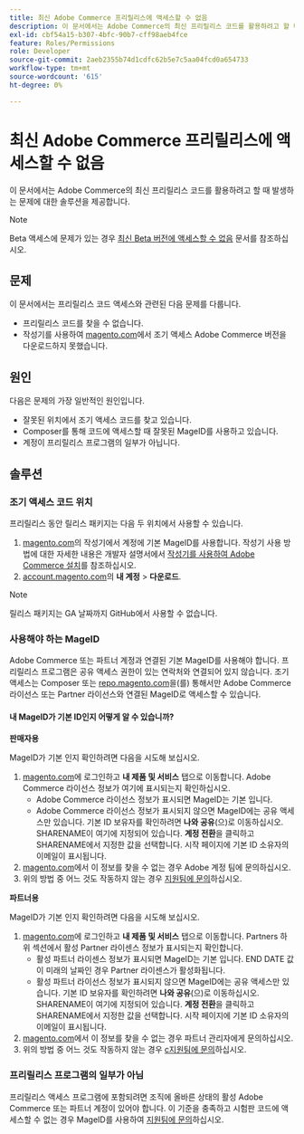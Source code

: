 ```yaml
---
title: 최신 Adobe Commerce 프리릴리스에 액세스할 수 없음
description: 이 문서에서는 Adobe Commerce의 최신 프리릴리스 코드를 활용하려고 할 때 발생하는 문제에 대한 솔루션을 제공합니다.
exl-id: cbf54a15-b307-4bfc-90b7-cff98aeb4fce
feature: Roles/Permissions
role: Developer
source-git-commit: 2aeb2355b74d1cdfc62b5e7c5aa04fcd0a654733
workflow-type: tm+mt
source-wordcount: '615'
ht-degree: 0%

---
```


# 최신 Adobe Commerce 프리릴리스에 액세스할 수 없음

이 문서에서는 Adobe Commerce의 최신 프리릴리스 코드를 활용하려고 할 때 발생하는 문제에 대한 솔루션을 제공합니다.

>[!NOTE]
>
>Beta 액세스에 문제가 있는 경우 [최신 Beta 버전에 액세스할 수 없음](/help/how-to/general/cannot-access-the-latest-beta-version.md) 문서를 참조하십시오.

## 문제

이 문서에서는 프리릴리스 코드 액세스와 관련된 다음 문제를 다룹니다.

* 프리릴리스 코드를 찾을 수 없습니다.
* 작성기를 사용하여 [magento.com](https://account.magento.com/customer/account/login)에서 조기 액세스 Adobe Commerce 버전을 다운로드하지 못했습니다.

## 원인

다음은 문제의 가장 일반적인 원인입니다.

* 잘못된 위치에서 조기 액세스 코드를 찾고 있습니다.
* Composer를 통해 코드에 액세스할 때 잘못된 MageID를 사용하고 있습니다.
* 계정이 프리릴리스 프로그램의 일부가 아닙니다.

## 솔루션

### 조기 액세스 코드 위치

프리릴리스 동안 릴리스 패키지는 다음 두 위치에서 사용할 수 있습니다.

1. [magento.com](https://repo.magento.com/)의 작성기에서 계정에 기본 MageID를 사용합니다. 작성기 사용 방법에 대한 자세한 내용은 개발자 설명서에서 [작성기를 사용하여 Adobe Commerce 설치](https://experienceleague.adobe.com/ko/docs/commerce-operations/installation-guide/composer)를 참조하십시오.
1. [account.magento.com](https://account.magento.com/customer/account/login)의 **내 계정** > **다운로드**.

>[!NOTE]
>
>릴리스 패키지는 GA 날짜까지 GitHub에서 사용할 수 없습니다.

### 사용해야 하는 MageID

Adobe Commerce 또는 파트너 계정과 연결된 기본 MageID를 사용해야 합니다. 프리릴리스 프로그램은 공유 액세스 권한이 있는 연락처와 연결되어 있지 않습니다. 조기 액세스는 Composer 또는 [repo.magento.com](https://repo.magento.com/)을(를) 통해서만 Adobe Commerce 라이선스 또는 Partner 라이선스와 연결된 MageID로 액세스할 수 있습니다.

#### 내 MageID가 기본 ID인지 어떻게 알 수 있습니까?

**판매자용**

MageID가 기본 인지 확인하려면 다음을 시도해 보십시오.

1. [magento.com](https://account.magento.com/customer/account/login)에 로그인하고 **내 제품 및 서비스** 탭으로 이동합니다. Adobe Commerce 라이선스 정보가 여기에 표시되는지 확인하십시오.
   * Adobe Commerce 라이선스 정보가 표시되면 MageID는 기본 입니다.
   * Adobe Commerce 라이선스 정보가 표시되지 않으면 MageID에는 공유 액세스만 있습니다. 기본 ID 보유자를 확인하려면 **나와 공유**(으)로 이동하십시오. SHARENAME이 여기에 지정되어 있습니다. **계정 전환**&#x200B;을 클릭하고 SHARENAME에서 지정한 값을 선택합니다. 시작 페이지에 기본 ID 소유자의 이메일이 표시됩니다.
1. [magento.com](https://account.magento.com/customer/account/login)에서 이 정보를 찾을 수 없는 경우 Adobe 계정 팀에 문의하십시오.
1. 위의 방법 중 어느 것도 작동하지 않는 경우 [지원팀에 문의](/help/help-center-guide/help-center/magento-help-center-user-guide.md#submit-ticket)하십시오.

**파트너용**

MageID가 기본 인지 확인하려면 다음을 시도해 보십시오.

1. [magento.com](https://account.magento.com/customer/account/login)에 로그인하고 **내 제품 및 서비스** 탭으로 이동합니다. Partners 하위 섹션에서 활성 Partner 라이센스 정보가 표시되는지 확인합니다.
   * 활성 파트너 라이센스 정보가 표시되면 MageID는 기본 입니다. END DATE 값이 미래의 날짜인 경우 Partner 라이센스가 활성화됩니다.
   * 활성 파트너 라이선스 정보가 표시되지 않으면 MageID에는 공유 액세스만 있습니다. 기본 ID 보유자를 확인하려면 **나와 공유**(으)로 이동하십시오. SHARENAME이 여기에 지정되어 있습니다. **계정 전환**&#x200B;을 클릭하고 SHARENAME에서 지정한 값을 선택합니다. 시작 페이지에 기본 ID 소유자의 이메일이 표시됩니다.
1. [magento.com](https://account.magento.com/customer/account/login)에서 이 정보를 찾을 수 없는 경우 파트너 관리자에게 문의하십시오.
1. 위의 방법 중 어느 것도 작동하지 않는 경우 [с지원팀에 문의](/help/help-center-guide/help-center/magento-help-center-user-guide.md#submit-ticket)하십시오.

### 프리릴리스 프로그램의 일부가 아님

프리릴리스 액세스 프로그램에 포함되려면 조직에 올바른 상태의 활성 Adobe Commerce 또는 파트너 계정이 있어야 합니다. 이 기준을 충족하고 시험판 코드에 액세스할 수 없는 경우 MageID를 사용하여 [지원팀에 문의](/help/help-center-guide/help-center/magento-help-center-user-guide.md#submit-ticket)하십시오.
